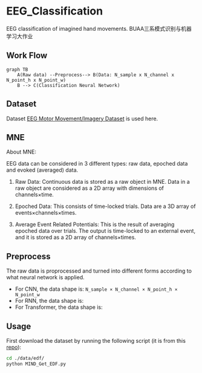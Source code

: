 # EEG_Classification
EEG classification of imagined hand movements. BUAA三系模式识别与机器学习大作业

## Work Flow

```mermaid
graph TB
	A(Raw data) --Preprocess--> B(Data: N_sample x N_channel x N_point_h x N_point_w)
	B --> C(Classification Neural Network)
```

## Dataset

Dataset [EEG Motor Movement/Imagery Dataset](https://archive.physionet.org/pn4/eegmmidb/) is used here. 



## MNE

About MNE:

EEG data can be considered in 3 different types: raw data, epoched data and evoked (averaged) data.

1. Raw Data: Continuous data is stored as a raw object in MNE. Data in a raw object are considered as a 2D array with dimensions of channels×time.

2. Epoched Data: This consists of time-locked trials. Data are a 3D array of events×channels×times.

3. Average Event Related Potentials: This is the result of averaging epoched data over trials. The output is time-locked to an external event, and it is stored as a 2D array of channels×times.

## Preprocess

The raw data is proprocessed and turned into different forms according to what neural network is applied. 

* For CNN, the data shape is: `N_sample × N_channel × N_point_h × N_point_w` 
* For RNN, the data shape is: 
* For Transformer, the data shape is: 

## Usage 

First download the dataset by running the following script (it is from this [repo](https://github.com/SuperBruceJia/EEG-DL/blob/master/Download_Raw_EEG_Data/MIND_Get_EDF.py)): 

```sh
cd ./data/edf/
python MIND_Get_EDF.py
```

